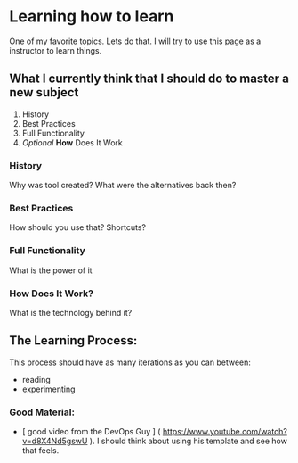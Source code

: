 # Learning how to learn
One of my favorite topics. Lets do that.
I will try to use this page as a instructor to learn things.
## What I currently think that I should do to master a new subject
1. History
2. Best Practices
3. Full Functionality
4. *Optional* **How** Does It Work

### History
Why was tool created? What were the alternatives back then?

### Best Practices
How should you use that? Shortcuts?

### Full Functionality
What is the power of it

### How Does It Work?
What is the technology behind it?

## The Learning Process:
This process should have as many iterations as you can between:
 - reading
 - experimenting

### Good Material:
- [ good video from the DevOps Guy ] ( https://www.youtube.com/watch?v=d8X4Nd5gswU ). I should think about using his template and see how that feels.
